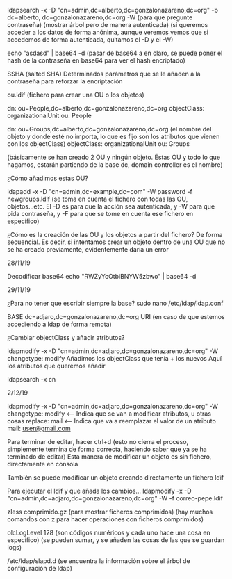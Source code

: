 ldapsearch -x -D "cn=admin,dc=alberto,dc=gonzalonazareno,dc=org" -b dc=alberto, dc=gonzalonazareno,dc=org -W (para que pregunte contraseña)
(mostrar árbol pero de manera autenticada)
(si queremos acceder a los datos de forma anónima, aunque veremos vemos que si accedemos de forma autenticada, quitamos el -D y el -W)



echo "asdasd" | base64 -d (pasar de base64 a en claro, se puede poner el hash de la contraseña en base64 para ver el hash encriptado)


SSHA (salted SHA)
Determinados parámetros que se le añaden a la contraseña para reforzar la encriptación





ou.ldif (fichero para crear una OU o los objetos)

dn: ou=People,dc=alberto,dc=gonzalonazareno,dc=org
objectClass: organizationalUnit
ou: People

dn: ou=Groups,dc=alberto,dc=gonzalonazareno,dc=org (el nombre del objeto y donde esté no importa, lo que es fijo son los atributos que vienen con los objectClass)
objectClass: organizationalUnit
ou: Groups

(básicamente se han creado 2 OU y ningún objeto. Éstas OU y todo lo que hagamos, estarán partiendo de la base dc, domain controller es el nombre)


¿Cómo añadimos estas OU?

ldapadd -x -D "cn=admin,dc=example,dc=com" -W password -f newgroups.ldif
(se toma en cuenta el fichero con todas las OU, objetos...etc. El -D es para que la acción sea autenticada, y -W para que pida contraseña, y -F para que se tome en cuenta ese fichero en específico)

¿Cómo es la creación de las OU y los objetos a partir del fichero?
De forma secuencial. Es decir, si intentamos crear un objeto dentro de una OU que no se ha creado previamente, evidentemente daría un error

28/11/19

Decodificar base64
echo "RWZyYcOtbiBNYW5zbwo" | base64 -d


29/11/19

¿Para no tener que escribir siempre la base?
sudo nano /etc/ldap/ldap.conf

BASE	dc=adjaro,dc=gonzalonazareno,dc=org
URI (en caso de que estemos accediendo a ldap de forma remota)



¿Cambiar objectClass y añadir atributos?

ldapmodify -x -D "cn=admin,dc=adjaro,dc=gonzalonazareno,dc=org" -W
changetype: modify
Añadimos los objectClass que tenía + los nuevos
Aquí los atributos que queremos añadir


ldapsearch -x cn


2/12/19

ldapmodify -x -D "cn=admin,dc=adjaro,dc=gonzalonazareno,dc=org" -W
changetype: modify <-- Indica que se van a modificar atributos, u otras cosas
replace: mail <-- Indica que va a reemplazar el valor de un atributo
mail: user@gmail.com

Para terminar de editar, hacer ctrl+d (esto no cierra el proceso, simplemente termina de forma correcta, haciendo saber que ya se ha terminado de editar)
Esta manera de modificar un objeto es sin fichero, directamente en consola

También se puede modificar un objeto creando directamente un fichero ldif





Para ejecutar el ldif y que añada los cambios...
ldapmodify -x -D "cn=admin,dc=adjaro,dc=gonzalonazareno,dc=org" -W -f correo-pepe.ldif



zless comprimido.gz (para mostrar ficheros comprimidos)
(hay muchos comandos con z para hacer operaciones con ficheros comprimidos)


olcLogLevel 128 (son códigos numéricos y cada uno hace una cosa en específico) (se pueden sumar, y se añaden las cosas de las que se guardan logs)



/etc/ldap/slapd.d (se encuentra la información sobre el árbol de configuración de ldap)


[](https://imgur.com/wX6mXH9)



















<!--stackedit_data:
eyJoaXN0b3J5IjpbMjYwNzAwMjY0LDEwMTI3NzE1NDNdfQ==
-->